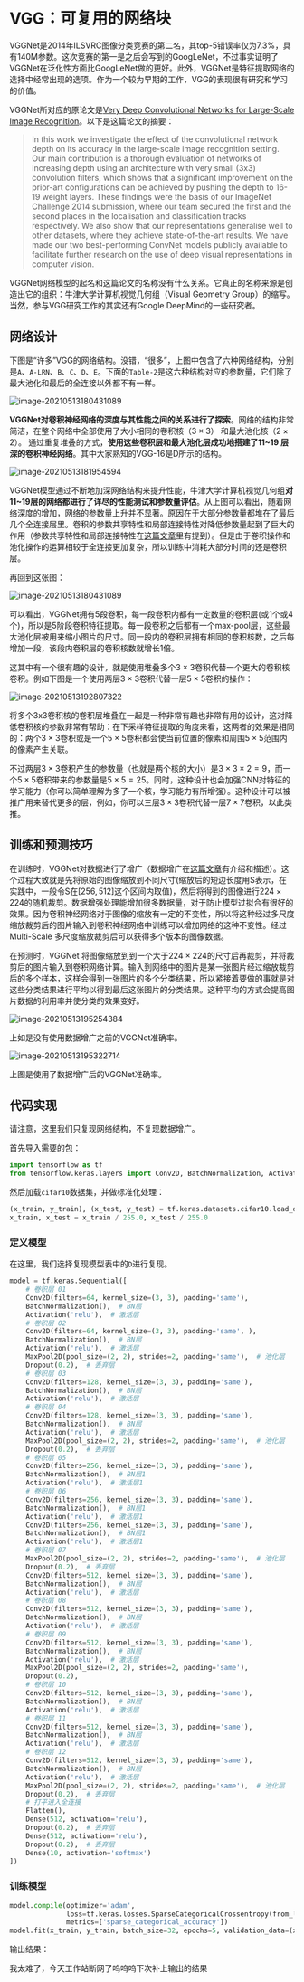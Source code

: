 # VGG：可复用的网络块

VGGNet是2014年ILSVRC图像分类竞赛的第二名，其top-5错误率仅为7.3%，具有140M参数。这次竞赛的第一是之后会写到的GoogLeNet，不过事实证明了VGGNet在泛化性方面比GoogLeNet做的更好。此外，VGGNet是特征提取网络的选择中经常出现的选项。作为一个较为早期的工作，VGG的表现很有研究和学习的价值。

VGGNet所对应的原论文是[Very Deep Convolutional Networks for Large-Scale Image Recognition](https://arxiv.org/abs/1409.1556)。以下是这篇论文的摘要：

> In this work we investigate the effect of the convolutional network depth on its accuracy in the large-scale image recognition setting. Our main contribution is a thorough evaluation of networks of increasing depth using an architecture with very small (3x3) convolution filters, which shows that a significant improvement on the prior-art configurations can be achieved by pushing the depth to 16-19 weight layers. These findings were the basis of our ImageNet Challenge 2014 submission, where our team secured the first and the second places in the localisation and classification tracks respectively. We also show that our representations generalise well to other datasets, where they achieve state-of-the-art results. We have made our two best-performing ConvNet models publicly available to facilitate further research on the use of deep visual representations in computer vision.

VGGNet网络模型的起名和这篇论文的名称没有什么关系。它真正的名称来源是创造出它的组织：牛津大学计算机视觉几何组（Visual Geometry Group）的缩写。当然，参与VGG研究工作的其实还有Google DeepMind的一些研究者。

## 网络设计

下图是“许多”VGG的网络结构。没错，“很多”，上图中包含了六种网络结构，分别是`A`、`A-LRN`、`B`、`C`、`D`、`E`。下面的`Table-2`是这六种结构对应的参数量，它们除了最大池化和最后的全连接以外都不有一样。

![image-20210513180431089](./src/VGGNet/image-20210513180431089.png)

**VGGNet对卷积神经网络的深度与其性能之间的关系进行了探索**。网络的结构非常简洁，在整个网络中全部使用了大小相同的卷积核（$3\times 3$） 和最大池化核（$2\times 2$）。 通过重复堆叠的方式，**使用这些卷积层和最大池化层成功地搭建了11~19 层深的卷积神经网络**。其中大家熟知的VGG-16是D所示的结构。

![image-20210513181954594](./src/VGGNet/image-20210513181954594.png)

VGGNet模型通过不断地加深网络结构来提升性能，牛津大学计算机视觉几何组**对11~19层的网络都进行了详尽的性能测试和参数量评估**。从上图可以看出，随着网络深度的增加，网络的参数量上升并不显著。原因在于大部分参数量都堆在了最后几个全连接层里。卷积的参数共享特性和局部连接特性对降低参数量起到了巨大的作用（参数共享特性和局部连接特性在[这篇文章](../ch2p1/[1]convolutional-nn-and-ops.md)里有提到）。但是由于卷积操作和池化操作的运算相较于全连接更加复杂，所以训练中消耗大部分时间的还是卷积层。

再回到这张图：

![image-20210513180431089](./src/VGGNet/image-20210513180431089.png)

可以看出，VGGNet拥有5段卷积，每一段卷积内都有一定数量的卷积层(或1个或4个)，所以是5阶段卷积特征提取。每一段卷积之后都有一个max-pool层，这些最大池化层被用来缩小图片的尺寸。同一段内的卷积层拥有相同的卷积核数，之后每增加一段，该段内卷积层的卷积核数就增长1倍。

这其中有一个很有趣的设计，就是使用堆叠多个$3\times 3$卷积代替一个更大的卷积核卷积。例如下图是一个使用两层$3\times 3$卷积代替一层$5\times 5$卷积的操作：

![image-20210513192807322](./src/VGGNet/image-20210513192807322.png)

将多个3x3卷积核的卷积层堆叠在一起是一种非常有趣也非常有用的设计，这对降低卷积核的参数非常有帮助：在下采样特征提取的角度来看，这两者的效果是相同的：两个$3\times 3$卷积或是一个$5\times 5$卷积都会使当前位置的像素和周围$5\times 5$范围内的像素产生关联。

不过两层$3\times 3$卷积产生的参数量（也就是两个核的大小）是$3\times 3\times 2 = 9$，而一个$5\times 5$卷积带来的参数量是$5\times 5 = 25$。同时，这种设计也会加强CNN对特征的学习能力（你可以简单理解为多了一个核，学习能力有所增强）。这种设计可以被推广用来替代更多的层，例如，你可以三层$3\times 3$卷积代替一层$7\times 7$卷积，以此类推。

## 训练和预测技巧

在训练时，VGGNet对数据进行了增广（数据增广在[这篇文章](../ch3p2/[5]image-augmentation.md)有介绍和描述）。这个过程大致就是先将原始的图像缩放到不同尺寸(缩放后的短边长度用S表示，在实践中，一般令S在$[256,512]$这个区间内取值)，然后将得到的图像进行$224\times 224$的随机裁剪。数据增强处理能增加很多数据量，对于防止模型过拟合有很好的效果。因为卷积神经网络对于图像的缩放有一定的不变性，所以将这种经过多尺度缩放裁剪后的图片输入到卷积神经网络中训练可以增加网络的这种不变性。经过Multi-Scale 多尺度缩放裁剪后可以获得多个版本的图像数据。

在预测时，VGGNet 将图像缩放到到一个大于$224\times 224$的尺寸后再裁剪，并将裁剪后的图片输入到卷积网络计算。输入到网络中的图片是某一张图片经过缩放裁剪后的多个样本，这样会得到一张图片的多个分类结果，所以紧接着要做的事就是对这些分类结果进行平均以得到最后这张图片的分类结果。这种平均的方式会提高图片数据的利用率并使分类的效果变好。

![image-20210513195254384](./src/VGGNet/image-20210513195254384.png)

上如是没有使用数据增广之前的VGGNet准确率。

![image-20210513195322714](./src/VGGNet/image-20210513195322714.png)

上图是使用了数据增广后的VGGNet准确率。

## 代码实现

请注意，这里我们只复现网络结构，不复现数据增广。

首先导入需要的包：

```python
import tensorflow as tf
from tensorflow.keras.layers import Conv2D, BatchNormalization, Activation, MaxPool2D, Dropout, Flatten, Dense
```

然后加载`cifar10`数据集，并做标准化处理：

```python
(x_train, y_train), (x_test, y_test) = tf.keras.datasets.cifar10.load_data()
x_train, x_test = x_train / 255.0, x_test / 255.0
```

### 定义模型

在这里，我们选择复现模型表中的`D`进行复现。

```python
model = tf.keras.Sequential([
    # 卷积层 01
    Conv2D(filters=64, kernel_size=(3, 3), padding='same'),
    BatchNormalization(),  # BN层
    Activation('relu'),  # 激活层
    # 卷积层 02
    Conv2D(filters=64, kernel_size=(3, 3), padding='same', ),
    BatchNormalization(),  # BN层
    Activation('relu'),  # 激活层
    MaxPool2D(pool_size=(2, 2), strides=2, padding='same'),  # 池化层
    Dropout(0.2),  # 丢弃层
    # 卷积层 03
    Conv2D(filters=128, kernel_size=(3, 3), padding='same'),
    BatchNormalization(),  # BN层
    Activation('relu'),  # 激活层
    # 卷积层 04
    Conv2D(filters=128, kernel_size=(3, 3), padding='same'),
    BatchNormalization(),  # BN层
    Activation('relu'),  # 激活层
    MaxPool2D(pool_size=(2, 2), strides=2, padding='same'),  # 池化层
    Dropout(0.2),  # 丢弃层
    # 卷积层 05
    Conv2D(filters=256, kernel_size=(3, 3), padding='same'),
    BatchNormalization(),  # BN层1
    Activation('relu'),  # 激活层1
    # 卷积层 06
    Conv2D(filters=256, kernel_size=(3, 3), padding='same'),
    BatchNormalization(),  # BN层1
    Activation('relu'),  # 激活层1
    Conv2D(filters=256, kernel_size=(3, 3), padding='same'),
    BatchNormalization(),  # BN层1
    Activation('relu'),  # 激活层1
    # 卷积层 07
    MaxPool2D(pool_size=(2, 2), strides=2, padding='same'),  # 池化层
    Dropout(0.2),  # 丢弃层
    Conv2D(filters=512, kernel_size=(3, 3), padding='same'),
    BatchNormalization(),  # BN层
    Activation('relu'),  # 激活层
    # 卷积层 08
    Conv2D(filters=512, kernel_size=(3, 3), padding='same'),
    BatchNormalization(),  # BN层
    Activation('relu'),  # 激活层
    # 卷积层 09
    Conv2D(filters=512, kernel_size=(3, 3), padding='same'),
    BatchNormalization(),  # BN层
    Activation('relu'),  # 激活层
    MaxPool2D(pool_size=(2, 2), strides=2, padding='same'),
    Dropout(0.2),
    # 卷积层 10
    Conv2D(filters=512, kernel_size=(3, 3), padding='same'),
    BatchNormalization(),  # BN层
    Activation('relu'),  # 激活层
    # 卷积层 11
    Conv2D(filters=512, kernel_size=(3, 3), padding='same'),
    BatchNormalization(),  # BN层
    Activation('relu'),  # 激活层
    # 卷积层 12
    Conv2D(filters=512, kernel_size=(3, 3), padding='same'),
    BatchNormalization(),  # BN层
    Activation('relu'),  # 激活层
    MaxPool2D(pool_size=(2, 2), strides=2, padding='same'),  # 池化层
    Dropout(0.2),  # 丢弃层
    # 打平进入全连接
    Flatten(),
    Dense(512, activation='relu'),
    Dropout(0.2),  # 丢弃层
    Dense(512, activation='relu'),
    Dropout(0.2),  # 丢弃层
    Dense(10, activation='softmax')
])
```

### 训练模型

```python
model.compile(optimizer='adam',
              loss=tf.keras.losses.SparseCategoricalCrossentropy(from_logits=False),
              metrics=['sparse_categorical_accuracy'])
model.fit(x_train, y_train, batch_size=32, epochs=5, validation_data=(x_test, y_test))
```

输出结果：

我太难了，今天工作站断网了呜呜呜下次补上输出的结果

